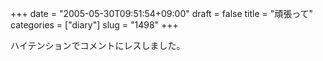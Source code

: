 +++
date = "2005-05-30T09:51:54+09:00"
draft = false
title = "頑張って"
categories = ["diary"]
slug = "1498"
+++

ハイテンションでコメントにレスしました。
